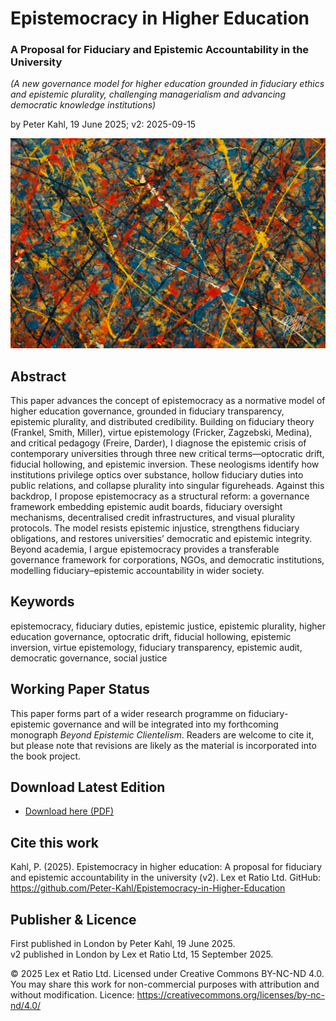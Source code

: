 # Epistemocracy in Higher Education

### A Proposal for Fiduciary and Epistemic Accountability in the University

_(A new governance model for higher education grounded in fiduciary ethics and epistemic plurality, challenging managerialism and advancing democratic knowledge institutions)_

by Peter Kahl, 19 June 2025; v2: 2025-09-15

![alt text](https://github.com/Peter-Kahl/Epistemocracy-in-Higher-Education/blob/main/abstract_illustration.jpg?raw=true)

## Abstract

This paper advances the concept of epistemocracy as a normative model of higher education governance, grounded in fiduciary transparency, epistemic plurality, and distributed credibility. Building on fiduciary theory (Frankel, Smith, Miller), virtue epistemology (Fricker, Zagzebski, Medina), and critical pedagogy (Freire, Darder), I diagnose the epistemic crisis of contemporary universities through three new critical terms—optocratic drift, fiducial hollowing, and epistemic inversion. These neologisms identify how institutions privilege optics over substance, hollow fiduciary duties into public relations, and collapse plurality into singular figureheads. Against this backdrop, I propose epistemocracy as a structural reform: a governance framework embedding epistemic audit boards, fiduciary oversight mechanisms, decentralised credit infrastructures, and visual plurality protocols. The model resists epistemic injustice, strengthens fiduciary obligations, and restores universities’ democratic and epistemic integrity. Beyond academia, I argue epistemocracy provides a transferable governance framework for corporations, NGOs, and democratic institutions, modelling fiduciary–epistemic accountability in wider society.

## Keywords

epistemocracy, fiduciary duties, epistemic justice, epistemic plurality, higher education governance, optocratic drift, fiducial hollowing, epistemic inversion, virtue epistemology, fiduciary transparency, epistemic audit, democratic governance, social justice

## Working Paper Status

This paper forms part of a wider research programme on fiduciary-epistemic governance and will be integrated into my forthcoming monograph _Beyond Epistemic Clientelism_. Readers are welcome to cite it, but please note that revisions are likely as the material is incorporated into the book project.

## Download Latest Edition

- [Download here (PDF)](https://raw.githubusercontent.com/Peter-Kahl/Epistemocracy-in-Higher-Education/master/Kahl_P_Epistemocracy_in_Higher_Education_v2_2025-09-15.pdf)

## Cite this work

Kahl, P. (2025). Epistemocracy in higher education: A proposal for fiduciary and epistemic accountability in the university (v2). Lex et Ratio Ltd. GitHub: https://github.com/Peter-Kahl/Epistemocracy-in-Higher-Education

## Publisher & Licence

First published in London by Peter Kahl, 19 June 2025.\
v2 published in London by Lex et Ratio Ltd, 15 September 2025.

© 2025 Lex et Ratio Ltd. Licensed under Creative Commons BY-NC-ND 4.0.\
You may share this work for non-commercial purposes with attribution and without modification. Licence: https://creativecommons.org/licenses/by-nc-nd/4.0/